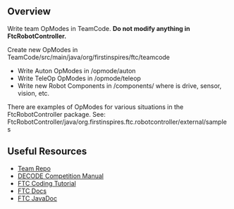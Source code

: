 ## Overview
Write team OpModes in TeamCode. **Do not modify anything in FtcRobotController.**

Create new OpModes in TeamCode/src/main/java/org/firstinspires/ftc/teamcode
* Write Auton OpModes in /opmode/auton 
* Write TeleOp OpModes in /opmode/teleop
* Write new Robot Components in /components/<component type> where <component type> is 
drive, sensor, vision, etc.

There are examples of OpModes for various situations in the FtcRobotController package. See:
FtcRobotController/java/org.firstinspires.ftc.robotcontroller/external/samples

## Useful Resources
* [Team Repo](https://github.com/FTC-FIA/SparkSquad-DECODE)
* [DECODE Competition Manual](https://ftc-resources.firstinspires.org/ftc/game)
* [FTC Coding Tutorial](https://ftc-docs.firstinspires.org/en/latest/programming_resources/android_studio_java/Android-Studio-Tutorial.html)
* [FTC Docs](https://ftc-docs.firstinspires.org/)
* [FTC JavaDoc](https://javadoc.io/doc/org.firstinspires.ftc)